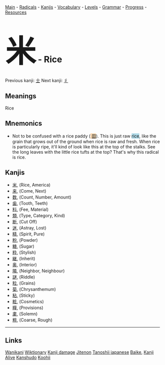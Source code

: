 <style> bigfont {font-size: 100px}</style>


[Main](../README.md) -
[Radicals](../radicals.md) -
[Kanjis](../kanjis.md) -
[Vocabulary](../vocabulary.md) -
[Levels](../levels.md) -
[Grammar](../grammar.md) - 
[Progress](../progress.md) -
[Resources](../resources.md)
# <bigfont> 米</bigfont> - Rice 

Previous kanji: [士](士.md) Next kanji: [彳](彳.md) 

## Meanings
 Rice
## Mnemonics
 * Not to be confused with a rice paddy (<span style="background-color:#fed8b1"> [田](https://jisho.org/search/田)</span>). This is just raw <span style="background-color:#ADD8E6"> rice</span>, like the grain that grows out of the ground when rice is raw and fresh. When rice is particularly ripe, it'll kind of look like this at the top of the stalks. See the long leaves with the little rice tufts at the top? That's why this radical is rice.


## Kanjis
 * [米](../kanjis/米.md), (Rice, America)
* [来](../kanjis/来.md), (Come, Next)
* [数](../kanjis/数.md), (Count, Number, Amount)
* [歯](../kanjis/歯.md), (Tooth, Teeth)
* [料](../kanjis/料.md), (Fee, Material)
* [類](../kanjis/類.md), (Type, Category, Kind)
* [断](../kanjis/断.md), (Cut Off)
* [迷](../kanjis/迷.md), (Astray, Lost)
* [精](../kanjis/精.md), (Spirit, Pure)
* [粉](../kanjis/粉.md), (Powder)
* [糖](../kanjis/糖.md), (Sugar)
* [粋](../kanjis/粋.md), (Stylish)
* [継](../kanjis/継.md), (Inherit)
* [奥](../kanjis/奥.md), (Interior)
* [隣](../kanjis/隣.md), (Neighbor, Neighbour)
* [謎](../kanjis/謎.md), (Riddle)
* [粒](../kanjis/粒.md), (Grains)
* [菊](../kanjis/菊.md), (Chrysanthemum)
* [粘](../kanjis/粘.md), (Sticky)
* [粧](../kanjis/粧.md), (Cosmetics)
* [糧](../kanjis/糧.md), (Provisions)
* [粛](../kanjis/粛.md), (Solemn)
* [粗](../kanjis/粗.md), (Coarse, Rough)



---


## Links 


[Wanikani](https://www.wanikani.com/kanji/米)
[Wiktionary](https://en.wiktionary.org/wiki/米)
[Kanji damage](http://www.kanjidamage.com/kanji/search?utf8=✓&q=米)
[Jitenon](https://jitenon.com/kanji/米)
[Tanoshii japanese](https://www.tanoshiijapanese.com/dictionary/kanji.cfm?k=米)
[Baike](https://baike.baidu.com/item/米),
[Kanji Alive](https://app.kanjialive.com/米)
[Kanshudo](https://www.kanshudo.com/searchmn?q=米)
[Koohii](https://kanji.koohii.com/study/kanji/米)
